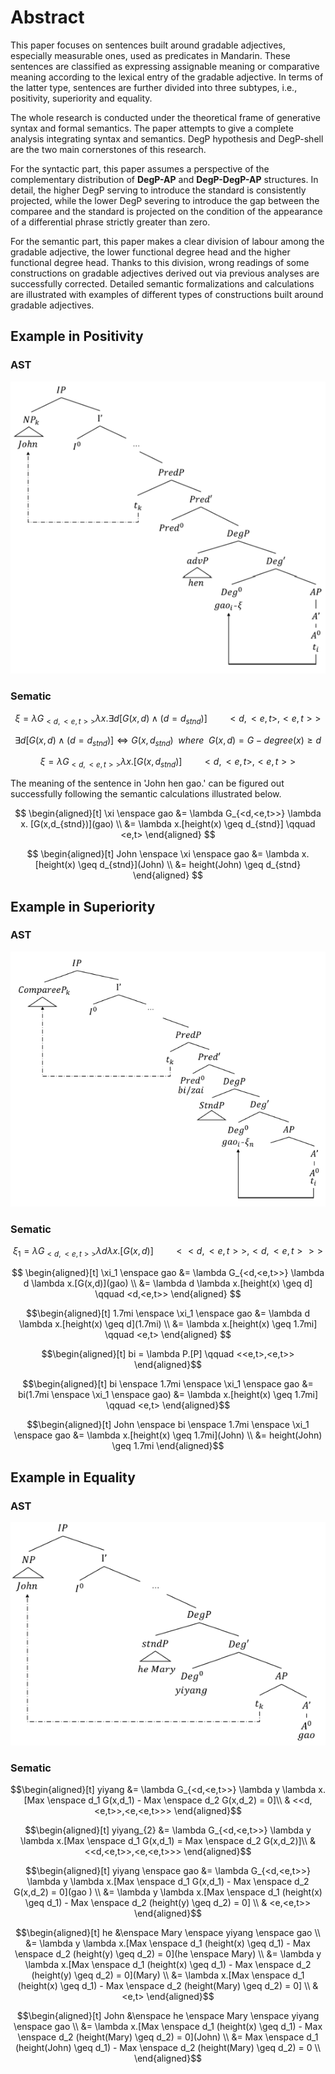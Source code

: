 # Abstract

This paper focuses on sentences built around gradable adjectives, especially measurable ones, used as predicates in Mandarin. These sentences are classified as expressing assignable meaning or comparative meaning according to the lexical entry of the gradable adjective. In terms of the latter type, sentences are further divided into three subtypes, i.e., positivity, superiority and equality. 

The whole research is conducted under the theoretical frame of generative syntax and formal semantics. The paper attempts to give a complete analysis integrating syntax and semantics. DegP hypothesis and DegP-shell are the two main cornerstones of this research.

For the syntactic part, this paper assumes a perspective of the complementary distribution of **DegP-AP** and **DegP-DegP-AP** structures. In detail, the higher DegP serving to introduce the standard is consistently projected, while the lower DegP severing to introduce the gap between the comparee and the standard is projected on the condition of the appearance of a differential phrase strictly greater than zero. 

For the semantic part, this paper makes a clear division of labour among the gradable adjective, the lower functional degree head and the higher functional degree head. Thanks to this division, wrong readings of some constructions on gradable adjectives derived out via previous analyses are successfully corrected. Detailed semantic formalizations and calculations are illustrated with examples of different types of constructions built around gradable adjectives. 

## Example in Positivity

### AST

![](./Image/pos.png)

### Sematic

$$
\xi=\lambda G_{<d,<e,t>>} \lambda x. \exists d [G(x,d) \land (d=d_{stnd})] \qquad <d,<e,t>,<e,t>>
$$

$$
\exists d [G(x,d) \land (d=d_{stnd})] \Leftrightarrow G(x,d_{stnd}) \enspace where \enspace G(x,d) = G - degree(x) \geq d
$$

$$
\xi=\lambda G_{<d,<e,t>>} \lambda x. [G(x,d_{stnd})] \qquad <d,<e,t>,<e,t>>
$$

The meaning of the sentence in 'John hen gao.' can be figured out successfully following the semantic calculations illustrated below.

$$
\begin{aligned}[t]
            \xi \enspace gao &= \lambda G_{<d,<e,t>>} \lambda x. [G(x,d_{stnd})](gao) \\
            &= \lambda x.[height(x) \geq d_{stnd}] \qquad <e,t>
        \end{aligned}
$$

$$
\begin{aligned}[t]
            John \enspace \xi \enspace gao &= \lambda x.[height(x) \geq d_{stnd}](John) \\
            &= height(John) \geq d_{stnd}
        \end{aligned}
$$

## Example in Superiority

### AST

![](./Image/sup.png)

### Sematic

$$
\xi_1 = \lambda G_{<d,<e,t>>} \lambda d \lambda x.[G(x,d)] \qquad <<d,<e,t>>,<d,<e,t>>>
$$

$$
\begin{aligned}[t]
            \xi_1 \enspace gao &= \lambda G_{<d,<e,t>>} \lambda d \lambda x.[G(x,d)](gao) \\
            &= \lambda d \lambda x.[height(x) \geq d] \qquad <d,<e,t>>
        \end{aligned}
$$

$$\begin{aligned}[t]
            1.7mi \enspace \xi_1 \enspace gao
            &= \lambda d \lambda x.[height(x) \geq d](1.7mi) \\
            &= \lambda x.[height(x) \geq 1.7mi] \qquad <e,t>
        \end{aligned}
        $$

$$\begin{aligned}[t]
    bi = \lambda P.[P] \qquad <<e,t>,<e,t>>
\end{aligned}$$

$$\begin{aligned}[t]
    bi \enspace 1.7mi \enspace \xi_1 \enspace gao &= bi(1.7mi \enspace \xi_1 \enspace gao)
    &= \lambda x.[height(x) \geq 1.7mi] \qquad <e,t>
\end{aligned}$$

$$\begin{aligned}[t]
    John \enspace bi \enspace 1.7mi \enspace \xi_1 \enspace gao &= \lambda x.[height(x) \geq 1.7mi](John) \\
    &= height(John) \geq 1.7mi
\end{aligned}$$

## Example in Equality

### AST

![](./Image/eq.png)

### Sematic

$$\begin{aligned}[t]
    yiyang 
    &= \lambda G_{<d,<e,t>>} \lambda y \lambda x.[Max \enspace d_1 G(x,d_1) -  Max \enspace d_2 G(x,d_2) = 0]\\ &
    <<d,<e,t>>,<e,<e,t>>>
\end{aligned}$$

$$\begin{aligned}[t]
    yiyang_{2} 
    &= \lambda G_{<d,<e,t>>} \lambda y \lambda x.[Max \enspace d_1 G(x,d_1) =  Max \enspace d_2 G(x,d_2)]\\ &
    <<d,<e,t>>,<e,<e,t>>>
\end{aligned}$$

$$\begin{aligned}[t]
    yiyang \enspace gao 
    &= \lambda G_{<d,<e,t>>} \lambda y \lambda x.[Max \enspace d_1 G(x,d_1) - Max \enspace d_2 G(x,d_2) = 0](gao ) \\
    &= \lambda y \lambda x.[Max \enspace d_1 (height(x) \geq d_1) - Max \enspace d_2 (height(y) \geq d_2) = 0] \\
    & <e,<e,t>>
\end{aligned}$$

$$\begin{aligned}[t]
    he &\enspace Mary \enspace yiyang \enspace gao \\
    &= \lambda y \lambda x.[Max \enspace d_1 (height(x) \geq d_1) - Max \enspace d_2 (height(y) \geq d_2) = 0](he \enspace Mary) \\
    &= \lambda y \lambda x.[Max \enspace d_1 (height(x) \geq d_1) - Max \enspace d_2 (height(y) \geq d_2) = 0](Mary)  \\
    &= \lambda x.[Max \enspace d_1 (height(x) \geq d_1) - Max \enspace d_2 (height(Mary) \geq d_2) = 0] \\
    & <e,t>
\end{aligned}$$

$$\begin{aligned}[t]
    John &\enspace he \enspace Mary \enspace yiyang \enspace gao \\
    &= \lambda x.[Max \enspace d_1 (height(x) \geq d_1) - Max \enspace d_2 (height(Mary) \geq d_2) = 0](John) \\
    &= Max \enspace d_1 (height(John) \geq d_1) - Max \enspace d_2 (height(Mary) \geq d_2) = 0 \\
\end{aligned}$$